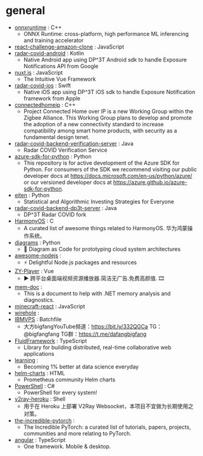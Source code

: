 # general
- [onnxruntime](https://github.com/microsoft/onnxruntime) : C++
  - ONNX Runtime: cross-platform, high performance ML inferencing and training accelerator
- [react-challenge-amazon-clone](https://github.com/CleverProgrammers/react-challenge-amazon-clone) : JavaScript
- [radar-covid-android](https://github.com/RadarCOVID/radar-covid-android) : Kotlin
  - Native Android app using DP^3T Android sdk to handle Exposure Notifications API from Google
- [nuxt.js](https://github.com/nuxt/nuxt.js) : JavaScript
  - The Intuitive Vue Framework
- [radar-covid-ios](https://github.com/RadarCOVID/radar-covid-ios) : Swift
  - Native iOS app using DP^3T iOS sdk to handle Exposure Notification framework from Apple
- [connectedhomeip](https://github.com/project-chip/connectedhomeip) : C++
  - Project Connected Home over IP is a new Working Group within the Zigbee Alliance. This Working Group plans to develop and promote the adoption of a new connectivity standard to increase compatibility among smart home products, with security as a fundamental design tenet.
- [radar-covid-backend-verification-server](https://github.com/RadarCOVID/radar-covid-backend-verification-server) : Java
  - Radar COVID Verification Service
- [azure-sdk-for-python](https://github.com/Azure/azure-sdk-for-python) : Python
  - This repository is for active development of the Azure SDK for Python. For consumers of the SDK we recommend visiting our public developer docs at https://docs.microsoft.com/en-us/python/azure/ or our versioned developer docs at https://azure.github.io/azure-sdk-for-python.
- [eiten](https://github.com/tradytics/eiten) : Python
  - Statistical and Algorithmic Investing Strategies for Everyone
- [radar-covid-backend-dp3t-server](https://github.com/RadarCOVID/radar-covid-backend-dp3t-server) : Java
  - DP^3T Radar COVID fork
- [HarmonyOS](https://github.com/Awesome-HarmonyOS/HarmonyOS) : C
  - A curated list of awesome things related to HarmonyOS. 华为鸿蒙操作系统。
- [diagrams](https://github.com/mingrammer/diagrams) : Python
  - 🎨 Diagram as Code for prototyping cloud system architectures
- [awesome-nodejs](https://github.com/sindresorhus/awesome-nodejs) : 
  - ⚡ Delightful Node.js packages and resources
- [ZY-Player](https://github.com/Hunlongyu/ZY-Player) : Vue
  - ▶️ 跨平台桌面端视频资源播放器.简洁无广告.免费高颜值. 🎞
- [mem-doc](https://github.com/Maoni0/mem-doc) : 
  - This is a document to help with .NET memory analysis and diagnostics.
- [minecraft-react](https://github.com/satansdeer/minecraft-react) : JavaScript
- [wirehole](https://github.com/IAmStoxe/wirehole) : 
- [IBMVPS](https://github.com/bigfangfang/IBMVPS) : Batchfile
  - 大方bigfangYouTube频道：https://bit.ly/332QGCa TG：@bigfangfang TG群：https://t.me/dafangbigfang
- [FluidFramework](https://github.com/microsoft/FluidFramework) : TypeScript
  - Library for building distributed, real-time collaborative web applications
- [learning](https://github.com/amitness/learning) : 
  - Becoming 1% better at data science everyday
- [helm-charts](https://github.com/prometheus-community/helm-charts) : HTML
  - Prometheus community Helm charts
- [PowerShell](https://github.com/PowerShell/PowerShell) : C#
  - PowerShell for every system!
- [v2ray-heroku](https://github.com/bclswl0827/v2ray-heroku) : Shell
  - 用于在 Heroku 上部署 V2Ray Websocket，本项目不宜做为长期使用之对策。
- [the-incredible-pytorch](https://github.com/ritchieng/the-incredible-pytorch) : 
  - The Incredible PyTorch: a curated list of tutorials, papers, projects, communities and more relating to PyTorch.
- [angular](https://github.com/angular/angular) : TypeScript
  - One framework. Mobile & desktop.
